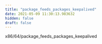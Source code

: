 ```yaml
---
title: "package_feeds_packages_keepalived"
date: 2021-05-09 11:30:13.983632
hidden: false
draft: false
---
```


x86/64/package_feeds_packages_keepalived

